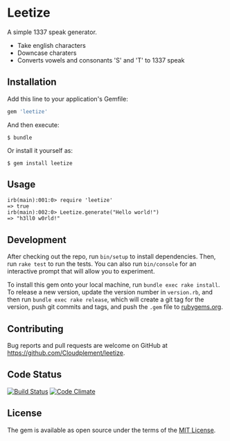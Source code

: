 # Leetize

A simple 1337 speak generator.

- Take english characters
- Downcase charaters
- Converts vowels and consonants 'S' and 'T' to 1337 speak

## Installation

Add this line to your application's Gemfile:

```ruby
gem 'leetize'
```

And then execute:

    $ bundle

Or install it yourself as:

    $ gem install leetize

## Usage

    irb(main):001:0> require 'leetize'
    => true
    irb(main):002:0> Leetize.generate("Hello world!")
    => "h3ll0 w0rld!"

## Development

After checking out the repo, run `bin/setup` to install dependencies. Then, run `rake test` to run the tests. You can also run `bin/console` for an interactive prompt that will allow you to experiment.

To install this gem onto your local machine, run `bundle exec rake install`. To release a new version, update the version number in `version.rb`, and then run `bundle exec rake release`, which will create a git tag for the version, push git commits and tags, and push the `.gem` file to [rubygems.org](https://rubygems.org).

## Contributing

Bug reports and pull requests are welcome on GitHub at https://github.com/Cloudplement/leetize.

## Code Status

[![Build Status](https://travis-ci.org/Cloudplement/leetize.svg?branch=master)](https://travis-ci.org/Cloudplement/leetize) [![Code Climate](https://codeclimate.com/github/Cloudplement/leetize/badges/gpa.svg)](https://codeclimate.com/github/Cloudplement/leetize)

## License

The gem is available as open source under the terms of the [MIT License](http://opensource.org/licenses/MIT).
